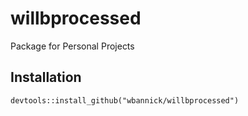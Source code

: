 # willbprocessed
Package for Personal Projects

## Installation
```
devtools::install_github("wbannick/willbprocessed")
```
